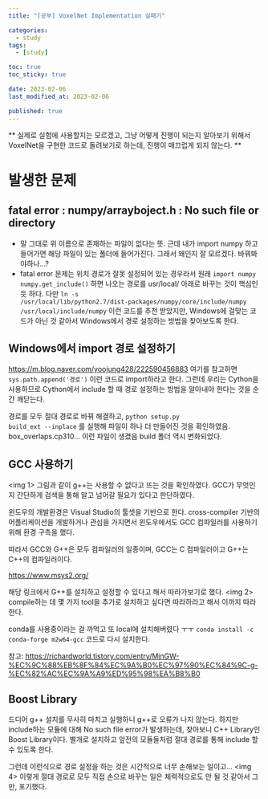 ```yaml
---
title: "[공부] VoxelNet Implementation 실패기"

categories:
  - study
tags:
  - [study]

toc: true
toc_sticky: true

date: 2023-02-06
last_modified_at: 2023-02-06

published: true
---
```


** 실제로 실험에 사용할지는 모르겠고, 그냥 어떻게 진행이 되는지 알아보기 위해서 VoxelNet을 구현한 코드로 돌려보기로 하는데, 진행이 매끄럽게 되지 않는다. **

# 발생한 문제

## fatal error : numpy/arrayboject.h : No such file or directory

* 말 그대로 위 이름으로 존재하는 파일이 없다는 뜻. 근데 내가 import numpy 하고 들어가면 해당 파일이 있는 폴더에 들어가진다. 그래서 왜인지 잘 모르겠다. 바꿔봐야하나...?
* fatal error 문제는 위치 경로가 잘못 설정되어 있는 경우라서 원래
<code>import numpy 
numpy.get_include()</code> 
하면 나오는 경로를 usr/local/ 아래로 바꾸는 것이 핵심인 듯 하다. 다만
<code>ln -s /usr/local/lib/python2.7/dist-packages/numpy/core/include/numpy /usr/local/include/numpy</code>
이런 코드를 추천 받았지만, Windows에 걸맞는 코드가 아닌 것 같아서 Windows에서 경로 설정하는 방법을 찾아보도록 한다.

## Windows에서 import 경로 설정하기

<a>https://m.blog.naver.com/yoojung428/222590456883</a>
여기를 참고하면 
<code>sys.path.append('경로')</code>
이런 코드로 import하라고 한다. 그런데 우리는 Cython을 사용하므로 Cython에서 include 할 때 경로 설정하는 방법을 알아내야 한다는 것을 순간 깨닫는다.

경로를 모두 절대 경로로 바꿔 해결하고, 
<code>python setup.py build_ext --inplace</code>
를 실행해 파일이 하나 더 만들어진 것을 확인하였음. box_overlaps.cp310... 이런 파일이 생겼음
build 폴더 역시 변화되었다.

## GCC 사용하기
<img 1>
그림과 같이 g++는 사용할 수 없다고 뜨는 것을 확인하였다. GCC가 무엇인지 간단하게 검색을 통해 알고 넘어갈 필요가 있다고 판단하였다.

윈도우의 개발환경은 Visual Studio의 툴셋을 기반으로 한다.
cross-compiler 기반의 어플리케이션을 개발하거나 관심을 가지면서 윈도우에서도 GCC 컴파일러를 사용하기 위해 환경 구측을 했다.

따라서 GCC와 G++은 모두 컴파일러의 일종이며, GCC는 C 컴파일러이고 G++는 C++의 컴파일러이다.

<a>https://www.msys2.org/</a>

해당 링크에서 G++를 설치하고 설정할 수 있다고 해서 따라가보기로 했다.
<img 2>
compile하는 데 몇 가지 tool을 추가로 설치하고 싶다면 따라하라고 해서 이까지 따라한다.

conda를 사용중이라는 걸 까먹고 또 local에 설치해버렸다 ㅜㅜ 
<code>conda install -c conda-forge m2w64-gcc</code>
코드로 다시 설치한다.

참고: <a>https://richardworld.tistory.com/entry/MinGW-%EC%9C%88%EB%8F%84%EC%9A%B0%EC%97%90%EC%84%9C-g-%EC%82%AC%EC%9A%A9%ED%95%98%EA%B8%B0</a>

## Boost Library

드디어 g++ 설치를 무사히 마치고 실행하니 g++로 오류가 나지 않는다. 하지만 include하는 모듈에 대해 No such file error가 발생하는데, 찾아보니 C++ Library인 Boost Library이다.
별개로 설치하고 앞전의 모듈들처럼 절대 경로를 통해 include 할 수 있도록 한다.

그런데 이런식으로 경로 설정을 하는 것은 시간적으로 너무 손해보는 일이고...
<img 4>
이렇게 절대 경로로 모두 직접 손으로 바꾸는 일은 체력적으로도 안 될 것 같아서 그만, 포기했다.
